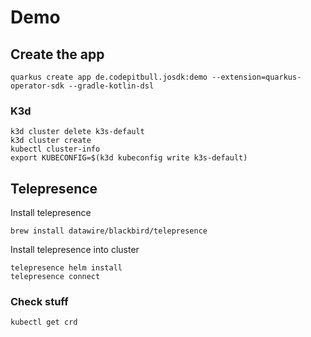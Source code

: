 # Demo

## Create the app
```
quarkus create app de.codepitbull.josdk:demo --extension=quarkus-operator-sdk --gradle-kotlin-dsl
```

### K3d
```
k3d cluster delete k3s-default
k3d cluster create 
kubectl cluster-info
export KUBECONFIG=$(k3d kubeconfig write k3s-default)
```

## Telepresence

Install telepresence
```
brew install datawire/blackbird/telepresence
```

Install telepresence into cluster
```
telepresence helm install
telepresence connect
```

### Check stuff

```
kubectl get crd
```